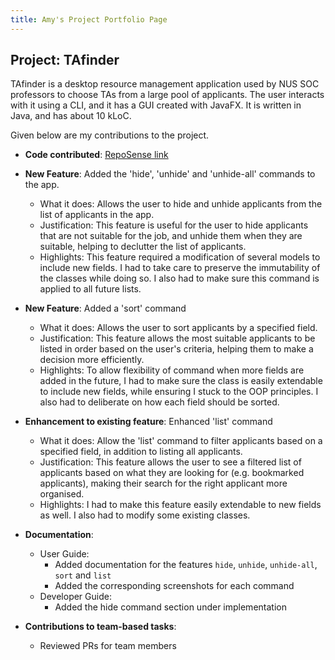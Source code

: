 ```yaml
---
title: Amy's Project Portfolio Page
---
```


## Project: TAfinder

TAfinder is a desktop resource management application used by NUS SOC professors to choose TAs from a large pool of applicants. The user interacts with it using a CLI, and it has a GUI created with JavaFX. It is written in Java, and has about 10 kLoC.

Given below are my contributions to the project.

* **Code contributed**: [RepoSense link](https://nus-cs2103-ay2324s1.github.io/tp-dashboard/?search=ylyma&sort=groupTitle&sortWithin=title&timeframe=commit&mergegroup=&groupSelect=groupByAuthors&breakdown=true&checkedFileTypes=docs~functional-code~test-code&since=2023-09-22&tabOpen=true&tabType=authorship&tabAuthor=ylyma&tabRepo=AY2324S1-CS2103T-W10-1%2Ftp%5Bmaster%5D&authorshipIsMergeGroup=false&authorshipFileTypes=docs~functional-code~test-code&authorshipIsBinaryFileTypeChecked=false&authorshipIsIgnoredFilesChecked=false)

* **New Feature**: Added the 'hide', 'unhide' and 'unhide-all' commands to the app.
  * What it does: Allows the user to hide and unhide applicants from the list of applicants in the app.
  * Justification: This feature is useful for the user to hide applicants that are not suitable for the job, and unhide them when they are suitable, helping to declutter the list of applicants.
  * Highlights: This feature required a modification of several models to include new fields. I had to take care to preserve the immutability of the classes while doing so. I also had to make sure this command is applied to all future lists.

* **New Feature**: Added a 'sort' command
  * What it does: Allows the user to sort applicants by a specified field.
  * Justification: This feature allows the most suitable applicants to be listed in order based on the user's criteria, helping them to make a decision more efficiently.
  * Highlights: To allow flexibility of command when more fields are added in the future, I had to make sure the class is easily extendable to include new fields, while ensuring I stuck to the OOP principles. I also had to deliberate on how each field should be sorted.

* **Enhancement to existing feature**: Enhanced 'list' command
  * What it does: Allow the 'list' command to filter applicants based on a specified field, in addition to listing all applicants.
  * Justification: This feature allows the user to see a filtered list of applicants based on what they are looking for (e.g. bookmarked applicants), making their search for the right applicant more organised.
  * Highlights: I had to make this feature easily extendable to new fields as well. I also had to modify some existing classes.

* **Documentation**:
  * User Guide:
    * Added documentation for the features `hide`, `unhide`, `unhide-all`, `sort` and `list`
    * Added the corresponding screenshots for each command
  * Developer Guide:
    * Added the hide command section under implementation

* **Contributions to team-based tasks**:
  * Reviewed PRs for team members

